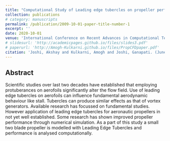 ```yaml
---
title: "Computational Study of Leading edge tubercles on propeller performance"
collection: publications
# category: manuscripts
permalink: /publication/2009-10-01-paper-title-number-1
excerpt: ''
date: 2020-10-01
venue: 'International Conference on Recent Advances in Computational Techniques (IC-RACT) Proceedings'
# slidesurl: 'http://academicpages.github.io/files/slides3.pdf'
# paperurl: 'http://Amogh-Kulkarni.github.io/files/PropCFDpaper.pdf'
citation: 'Joshi, Akshay and Kulkarni, Amogh and Joshi, Ganapati. (June 26, 2020). &quot;Computational Study of Leading Edge Tubercles on Propeller Performance 3.&quot; <i>Proceedings of the International Conference on Recent Advances in Computational Techniques (IC-RACT) 2020</i>. 1(3).'
---
```


## Abstract
Scientific studies over last two decades have established that employing protuberances on aerofoils significantly alter the flow field. Use of leading edge tubercles on aerofoils can influence fundamental aerodynamic behaviour like stall. Tubercles can produce similar effects as that of vortex generators. Available research has focussed on fundamental studies. However application of leading edge tubercles for aeronautic propellers in not yet well established. Some research has shown improved propeller performance through numerical simulation. As a part of this study a small two blade propeller is modelled with Leading Edge Tubercles and performance is analysed computationally.
